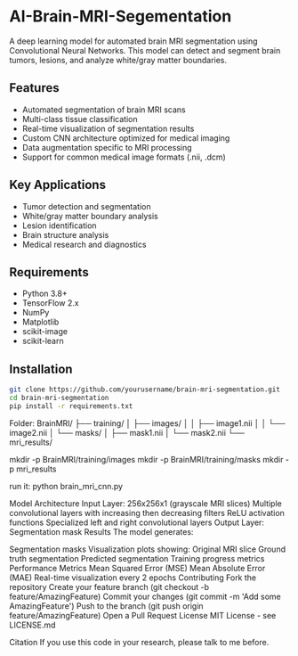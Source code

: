 # AI-Brain-MRI-Segementation

A deep learning model for automated brain MRI segmentation using Convolutional Neural Networks. This model can detect and segment brain tumors, lesions, and analyze white/gray matter boundaries.

## Features

- Automated segmentation of brain MRI scans
- Multi-class tissue classification
- Real-time visualization of segmentation results
- Custom CNN architecture optimized for medical imaging
- Data augmentation specific to MRI processing
- Support for common medical image formats (.nii, .dcm)

## Key Applications

- Tumor detection and segmentation
- White/gray matter boundary analysis
- Lesion identification
- Brain structure analysis
- Medical research and diagnostics

## Requirements

- Python 3.8+
- TensorFlow 2.x
- NumPy
- Matplotlib
- scikit-image
- scikit-learn

## Installation

```bash
git clone https://github.com/yourusername/brain-mri-segmentation.git
cd brain-mri-segmentation
pip install -r requirements.txt
```

Folder:
BrainMRI/
├── training/
│   ├── images/
│   │   ├── image1.nii
│   │   └── image2.nii
│   └── masks/
│       ├── mask1.nii
│       └── mask2.nii
└── mri_results/

mkdir -p BrainMRI/training/images
mkdir -p BrainMRI/training/masks
mkdir -p mri_results

run it:
python brain_mri_cnn.py

Model Architecture
Input Layer: 256x256x1 (grayscale MRI slices)
Multiple convolutional layers with increasing then decreasing filters
ReLU activation functions
Specialized left and right convolutional layers
Output Layer: Segmentation mask
Results
The model generates:

Segmentation masks
Visualization plots showing:
Original MRI slice
Ground truth segmentation
Predicted segmentation
Training progress metrics
Performance Metrics
Mean Squared Error (MSE)
Mean Absolute Error (MAE)
Real-time visualization every 2 epochs
Contributing
Fork the repository
Create your feature branch (git checkout -b feature/AmazingFeature)
Commit your changes (git commit -m 'Add some AmazingFeature')
Push to the branch (git push origin feature/AmazingFeature)
Open a Pull Request
License
MIT License - see LICENSE.md

Citation
If you use this code in your research, please talk to me before.


